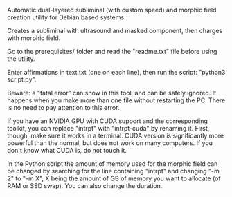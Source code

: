 Automatic dual-layered subliminal (with custom speed) and morphic field creation utility for Debian based systems.

Creates a subliminal with ultrasound and masked component, then charges with morphic field.

Go to the prerequisites/ folder and read the "readme.txt" file before using the utility.

Enter affirmations in text.txt (one on each line), then run the script: "python3 script.py".

Beware: a "fatal error" can show in this tool, and can be safely ignored. It happens when you make more than one file without restarting the PC. There is no need to pay attention to this error.

If you have an NVIDIA GPU with CUDA support and the corresponding toolkit, you can replace "intrpt" with "intrpt-cuda" by renaming it. First, though, make sure it works in a terminal. CUDA version is significantly more powerful than the normal, but does not work on many computers. If you don't know what CUDA is, do not touch it.

In the Python script the amount of memory used for the morphic field can be changed by searching for the line containing "intrpt" and changing "-m 2" to "-m X", X being the amount of GB of memory you want to allocate (of RAM or SSD swap). You can also change the duration.
